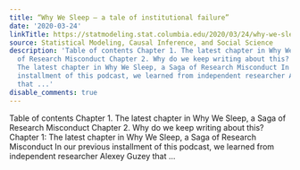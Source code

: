```yaml
---
title: “Why We Sleep — a tale of institutional failure”
date: '2020-03-24'
linkTitle: https://statmodeling.stat.columbia.edu/2020/03/24/why-we-sleep-a-tale-of-institutional-failure/
source: Statistical Modeling, Causal Inference, and Social Science
description: 'Table of contents Chapter 1. The latest chapter in Why We Sleep, a Saga
  of Research Misconduct Chapter 2. Why do we keep writing about this? Chapter 1:
  The latest chapter in Why We Sleep, a Saga of Research Misconduct In our previous
  installment of this podcast, we learned from independent researcher Alexey Guzey
  that ...'
disable_comments: true
---
```

Table of contents Chapter 1. The latest chapter in Why We Sleep, a Saga of Research Misconduct Chapter 2. Why do we keep writing about this? Chapter 1: The latest chapter in Why We Sleep, a Saga of Research Misconduct In our previous installment of this podcast, we learned from independent researcher Alexey Guzey that ...